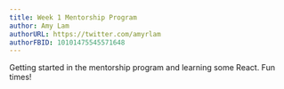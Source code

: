 ```yaml
---
title: Week 1 Mentorship Program
author: Amy Lam
authorURL: https://twitter.com/amyrlam
authorFBID: 10101475545571648
---
```


Getting started in the mentorship program and learning some React. Fun times! 
